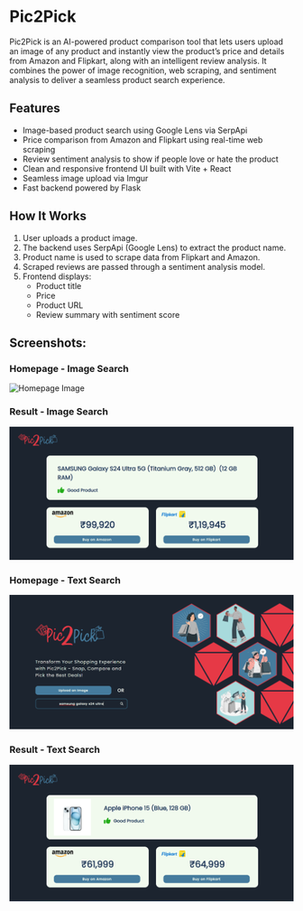 # Pic2Pick
Pic2Pick is an AI-powered product comparison tool that lets users upload an image of any product and instantly view the product’s price and details from Amazon and Flipkart, along with an intelligent review analysis.
It combines the power of image recognition, web scraping, and sentiment analysis to deliver a seamless product search experience.

## Features
- Image-based product search using Google Lens via SerpApi
- Price comparison from Amazon and Flipkart using real-time web scraping
- Review sentiment analysis to show if people love or hate the product
- Clean and responsive frontend UI built with Vite + React
- Seamless image upload via Imgur
- Fast backend powered by Flask

## How It Works
1. User uploads a product image.
2. The backend uses SerpApi (Google Lens) to extract the product name.
3. Product name is used to scrape data from Flipkart and Amazon.
4. Scraped reviews are passed through a sentiment analysis model.
5. Frontend displays:
   - Product title
   - Price
   - Product URL
   - Review summary with sentiment score

## Screenshots:
### Homepage - Image Search
![Homepage Image](frontend/src/assets/pic2pick_homepage_imagesearch.png)

### Result - Image Search
![Search Result Image](frontend/src/assets/pic2pick_result_textsearch.png)

### Homepage - Text Search
![Homepage Text](frontend/src/assets/pic2pick_homepage_textsearch.png)

### Result - Text Search
![Search Result Text](frontend/src/assets/pic2pick_result_imagesearch.png)



